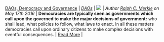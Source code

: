 [DAOs, Democracy and Governance](http://merkle.com/papers/DAOdemocracyDraft.pdf) |
[_DAOs_](daos.md) |
![](https://i.ytimg.com/vi/dvzpvXLbpv4/maxresdefault.jpg) |
_Author [Ralph C. Merkle](http://www.merkle.com/) on May 17th 2016_ |
**Democracies are typically seen as governments which call upon the governed to make the major decisions of government:** who shall lead, what policies to follow, what laws to enact. In all these matters democracies call upon ordinary citizens to make complex decisions with eventful consequences.  |
[Read More](http://merkle.com/papers/DAOdemocracyDraft.pdf) |
